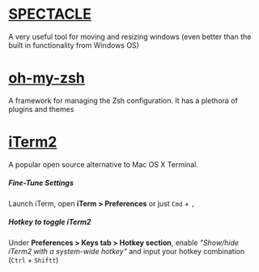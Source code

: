 # [SPECTACLE](https://www.spectacleapp.com/)

A very useful tool for moving and resizing windows (even better than the built in functionality from Windows OS)

# [oh-my-zsh](https://ohmyz.sh/)

A framework for managing the Zsh configuration. It has a plethora of plugins and themes

# [iTerm2](http://www.iterm2.com)

A popular open source alternative to Mac OS X Terminal.

##### Fine-Tune Settings

Launch iTerm, open **iTerm > Preferences** or just <code>Cmd</code> + <code>,</code>

##### Hotkey to toggle iTerm2
Under **Preferences > Keys tab > Hotkey section**, enable _"Show/hide iTerm2 with a system-wide hotkey"_ and input your hotkey combination (<code>Ctrl</code> + <code>Shift</code><code>t</code>)

